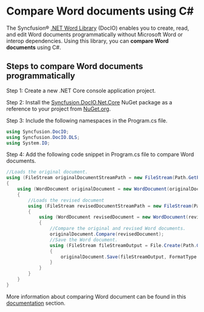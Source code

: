 # Compare Word documents using C#

The Syncfusion&reg; [.NET Word Library](https://www.syncfusion.com/document-processing/word-framework/net/word-library) (DocIO) enables you to create, read, and edit Word documents programmatically without Microsoft Word or interop dependencies. Using this library, you can **compare Word documents** using C#.

## Steps to compare Word documents programmatically

Step 1: Create a new .NET Core console application project.

Step 2: Install the [Syncfusion.DocIO.Net.Core](https://www.nuget.org/packages/Syncfusion.DocIO.Net.Core) NuGet package as a reference to your project from [NuGet.org](https://www.nuget.org/).

Step 3: Include the following namespaces in the Program.cs file.

```csharp
using Syncfusion.DocIO; 
using Syncfusion.DocIO.DLS;
using System.IO;
```

Step 4: Add the following code snippet in Program.cs file to compare Word documents.

```csharp
//Loads the original document.
using (FileStream originalDocumentStreamPath = new FileStream(Path.GetFullPath(@"Data/OriginalDocument.docx"), FileMode.Open, FileAccess.Read))
{
    using (WordDocument originalDocument = new WordDocument(originalDocumentStreamPath, FormatType.Docx))
    {
        //Loads the revised document
        using (FileStream revisedDocumentStreamPath = new FileStream(Path.GetFullPath(@"Data/RevisedDocument.docx"), FileMode.Open, FileAccess.Read))
        {
            using (WordDocument revisedDocument = new WordDocument(revisedDocumentStreamPath, FormatType.Docx))
            {
                //Compare the original and revised Word documents.
                originalDocument.Compare(revisedDocument);
                //Save the Word document.
                using (FileStream fileStreamOutput = File.Create(Path.GetFullPath("Output/Output.docx")))
                {
                    originalDocument.Save(fileStreamOutput, FormatType.Docx);
                }
            }
        }     
    }               
}
```

More information about comparing Word document can be found in this [documentation](https://help.syncfusion.com/document-processing/word/word-library/net/word-document/compare-word-documents) section.